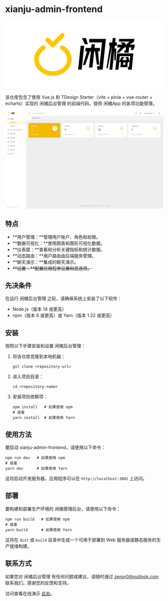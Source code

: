# xianju-admin-frontend

![闲橘 Logo](https://raw.githubusercontent.com/west2-xianju/xianju-admin-frontend/main/docs/logo-text.png)

该仓库包含了使用 Vue.js 和 TDesign Starter（vite + pinia + vue-router + echarts）实现的 闲橘后台管理 的前端代码，提供 闲橘App 的各项功能管理。

![后台管理页面预览](https://raw.githubusercontent.com/west2-xianju/xianju-admin-frontend/main/docs/xianju-preview.jpeg)

## 特点

- **用户管理：**管理用户账户、角色和权限。
- **数据可视化：**使用图表和图形可视化数据。
- **仪表盘：**查看和分析关键指标和统计数据。
- **动态路由：**用户路由由后端服务管理。
- **聊天演示：**集成的聊天演示。
- ~~**设置：**配置应用程序设置和首选项。~~

## 先决条件

在运行 闲橘后台管理 之前，请确保系统上安装了以下软件：

- Node.js（版本 14 或更高）
- npm（版本 6 或更高）或 Yarn（版本 1.22 或更高）

## 安装

按照以下步骤安装和设置 闲橘后台管理：

1. 将该仓库克隆到本地机器：

   ```shell
   git clone <repository-url>
   ```

2. 进入项目目录：

   ```shell
   cd <repository-name>
   ```

3. 安装项目依赖项：

   ```shell
   npm install   # 如果使用 npm
   # 或者
   yarn install  # 如果使用 Yarn
   ```


## 使用方法

要启动 xianju-admin-frontend，请使用以下命令：

```shell
npm run dev   # 如果使用 npm
# 或者
yarn dev      # 如果使用 Yarn
```

这将启动开发服务器，应用程序可以在 `http://localhost:3002` 上访问。

## 部署

要构建和部署生产环境的 闲橘管理后台，请使用以下命令：

```shell
npm run build   # 如果使用 npm
# 或者
yarn build      # 如果使用 Yarn
```

这将在 `dist` 或 `build` 目录中生成一个可用于部署到 Web 服务器或静态服务的生产就绪构建。

## 联系方式

如果您对 闲橘后台管理 有任何问题或建议，请随时通过 [zenor0@outlook.com](mailto:zenor0@outlook.com) 联系我们。感谢您的反馈和支持。

访问查看在线演示 [此处](https://example.com)。